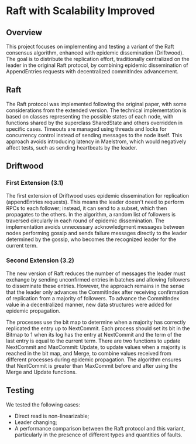 # Raft with Scalability Improved

## Overview
This project focuses on implementing and testing a variant of the Raft consensus algorithm, enhanced with epidemic dissemination (Driftwood). The goal is to distribute the replication effort, traditionally centralized on the leader in the original Raft protocol, by combining epidemic dissemination of AppendEntries requests with decentralized commitIndex advancement.

## Raft

The Raft protocol was implemented following the original paper, with some considerations from the extended version. The technical implementation is based on classes representing the possible states of each node, with functions shared by the superclass SharedState and others overridden in specific cases. Timeouts are managed using threads and locks for concurrency control instead of sending messages to the node itself. This approach avoids introducing latency in Maelstrom, which would negatively affect tests, such as sending heartbeats by the leader.

## Driftwood

### First Extension (3.1)

The first extension of Driftwood uses epidemic dissemination for replication (appendEntries requests). This means the leader doesn't need to perform RPCs to each follower; instead, it can send to a subset, which then propagates to the others. In the algorithm, a random list of followers is traversed circularly in each round of epidemic dissemination. The implementation avoids unnecessary acknowledgment messages between nodes performing gossip and sends failure messages directly to the leader determined by the gossip, who becomes the recognized leader for the current term.

### Second Extension (3.2)

The new version of Raft reduces the number of messages the leader must exchange by sending unconfirmed entries in batches and allowing followers to disseminate these entries. However, the approach remains in the sense that the leader only advances the CommitIndex after receiving confirmation of replication from a majority of followers. To advance the CommitIndex value in a decentralized manner, new data structures were added for epidemic propagation.

The processes use the bit map to determine when a majority has correctly replicated the entry up to NextCommit. Each process should set its bit in the Bitmap to 1 when its log has the entry at NextCommit and the term of the last entry is equal to the current term. There are two functions to update NextCommit and MaxCommit: Update, to update values when a majority is reached in the bit map, and Merge, to combine values received from different processes during epidemic propagation. The algorithm ensures that NextCommit is greater than MaxCommit before and after using the Merge and Update functions.

## Testing

We tested the following cases:

- Direct read is non-linearizable;
- Leader changing;
- A performance comparison between the Raft protocol and this variant, particularly in the presence of different types and quantities of faults.
